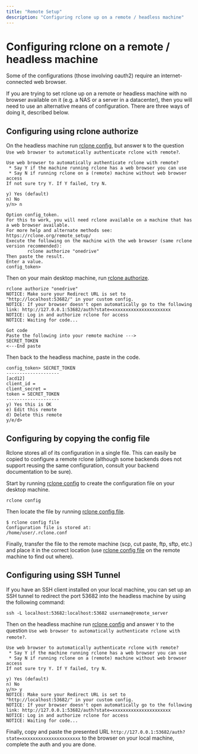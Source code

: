 ```yaml
---
title: "Remote Setup"
description: "Configuring rclone up on a remote / headless machine"
---
```


# Configuring rclone on a remote / headless machine

Some of the configurations (those involving oauth2) require an
internet-connected web browser.

If you are trying to set rclone up on a remote or headless machine with no
browser available on it (e.g. a NAS or a server in a datacenter), then
you will need to use an alternative means of configuration. There are
three ways of doing it, described below.

## Configuring using rclone authorize

On the headless machine run [rclone config](/commands/rclone_config), but
answer `N` to the question `Use web browser to automatically authenticate rclone with remote?`.

```text
Use web browser to automatically authenticate rclone with remote?
 * Say Y if the machine running rclone has a web browser you can use
 * Say N if running rclone on a (remote) machine without web browser access
If not sure try Y. If Y failed, try N.

y) Yes (default)
n) No
y/n> n

Option config_token.
For this to work, you will need rclone available on a machine that has
a web browser available.
For more help and alternate methods see: https://rclone.org/remote_setup/
Execute the following on the machine with the web browser (same rclone
version recommended):
        rclone authorize "onedrive"
Then paste the result.
Enter a value.
config_token>
```

Then on your main desktop machine, run [rclone authorize](/commands/rclone_authorize/).

```text
rclone authorize "onedrive"
NOTICE: Make sure your Redirect URL is set to "http://localhost:53682/" in your custom config.
NOTICE: If your browser doesn't open automatically go to the following link: http://127.0.0.1:53682/auth?state=xxxxxxxxxxxxxxxxxxxxxx
NOTICE: Log in and authorize rclone for access
NOTICE: Waiting for code...

Got code
Paste the following into your remote machine --->
SECRET_TOKEN
<---End paste
```

Then back to the headless machine, paste in the code.

```text
config_token> SECRET_TOKEN
--------------------
[acd12]
client_id =
client_secret =
token = SECRET_TOKEN
--------------------
y) Yes this is OK
e) Edit this remote
d) Delete this remote
y/e/d>
```

## Configuring by copying the config file

Rclone stores all of its configuration in a single file. This can easily be
copied to configure a remote rclone (although some backends does not support
reusing the same configuration, consult your backend documentation to be
sure).

Start by running [rclone config](/commands/rclone_config) to create the
configuration file on your desktop machine.

```console
rclone config
```

Then locate the file by running [rclone config file](/commands/rclone_config_file).

```console
$ rclone config file
Configuration file is stored at:
/home/user/.rclone.conf
```

Finally, transfer the file to the remote machine (scp, cut paste, ftp, sftp, etc.)
and place it in the correct location (use [rclone config file](/commands/rclone_config_file)
on the remote machine to find out where).

## Configuring using SSH Tunnel

If you have an SSH client installed on your local machine, you can set up an
SSH tunnel to redirect the port 53682 into the headless machine by using the
following command:

```console
ssh -L localhost:53682:localhost:53682 username@remote_server
```

Then on the headless machine run [rclone config](/commands/rclone_config) and
answer `Y` to the question `Use web browser to automatically authenticate rclone with remote?`.

```text
Use web browser to automatically authenticate rclone with remote?
 * Say Y if the machine running rclone has a web browser you can use
 * Say N if running rclone on a (remote) machine without web browser access
If not sure try Y. If Y failed, try N.

y) Yes (default)
n) No
y/n> y
NOTICE: Make sure your Redirect URL is set to "http://localhost:53682/" in your custom config.
NOTICE: If your browser doesn't open automatically go to the following link: http://127.0.0.1:53682/auth?state=xxxxxxxxxxxxxxxxxxxxxx
NOTICE: Log in and authorize rclone for access
NOTICE: Waiting for code...
```

Finally, copy and paste the presented URL `http://127.0.0.1:53682/auth?state=xxxxxxxxxxxxxxxxxxxxxx`
to the browser on your local machine, complete the auth and you are done.

